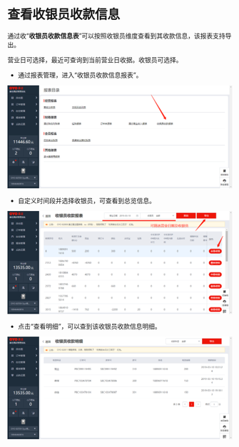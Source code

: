 # 查看收银员收款信息

通过收“**收银员收款信息表**”可以按照收银员维度查看到其收款信息，该报表支持导出。

营业日可选择，最近可查询到当前营业日收据。收银员可选择。

* 通过报表管理，进入“收银员收款信息报表”。

![](../../../.gitbook/assets/image%20%28475%29.png)

* 自定义时间段并选择收银员，可查看到总览信息。

![](../../../.gitbook/assets/image%20%28536%29.png)

* 点击“查看明细”，可以查到该收银员收款信息明细。

![](../../../.gitbook/assets/image%20%28384%29.png)


